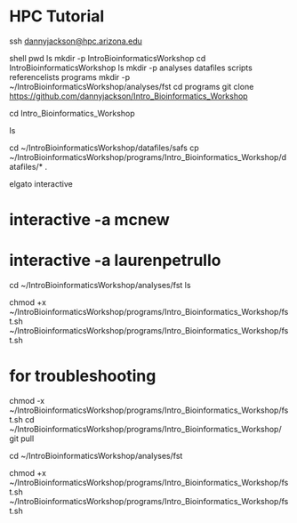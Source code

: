 # HPC Tutorial

ssh dannyjackson@hpc.arizona.edu

shell
pwd
ls
mkdir -p IntroBioinformaticsWorkshop
cd IntroBioinformaticsWorkshop
ls
mkdir -p analyses datafiles scripts referencelists programs
mkdir -p ~/IntroBioinformaticsWorkshop/analyses/fst
cd programs
git clone https://github.com/dannyjackson/Intro_Bioinformatics_Workshop

cd Intro_Bioinformatics_Workshop

ls

cd ~/IntroBioinformaticsWorkshop/datafiles/safs
cp ~/IntroBioinformaticsWorkshop/programs/Intro_Bioinformatics_Workshop/datafiles/* .

elgato
interactive
# interactive -a mcnew
# interactive -a laurenpetrullo

cd ~/IntroBioinformaticsWorkshop/analyses/fst
ls

chmod +x ~/IntroBioinformaticsWorkshop/programs/Intro_Bioinformatics_Workshop/fst.sh
~/IntroBioinformaticsWorkshop/programs/Intro_Bioinformatics_Workshop/fst.sh




# for troubleshooting

chmod -x ~/IntroBioinformaticsWorkshop/programs/Intro_Bioinformatics_Workshop/fst.sh
cd ~/IntroBioinformaticsWorkshop/programs/Intro_Bioinformatics_Workshop/
git pull 

cd ~/IntroBioinformaticsWorkshop/analyses/fst


chmod +x ~/IntroBioinformaticsWorkshop/programs/Intro_Bioinformatics_Workshop/fst.sh
~/IntroBioinformaticsWorkshop/programs/Intro_Bioinformatics_Workshop/fst.sh


